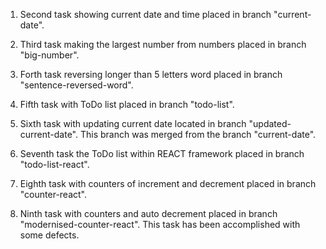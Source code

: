 1. Second task showing current date and time placed in branch "current-date".

2. Third task making the largest number from numbers placed in branch "big-number".

3. Forth task reversing longer than 5 letters word placed in branch "sentence-reversed-word".

4. Fifth task with ToDo list placed in branch "todo-list".

5. Sixth task with updating current date located in branch "updated-current-date". This branch was merged from the branch "current-date".

6. Seventh task the ToDo list within REACT framework placed in branch "todo-list-react".

7. Eighth task with counters of increment and decrement placed in branch "counter-react".

8. Ninth task with counters and auto decrement placed in branch "modernised-counter-react". This task has been accomplished with some defects. 


